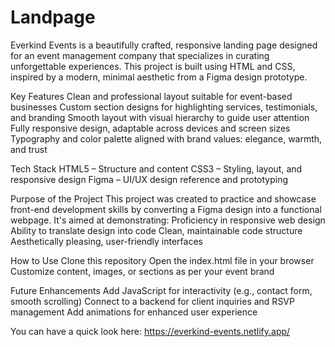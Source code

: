 # Landpage
Everkind Events is a beautifully crafted, responsive landing page designed for an event management company that specializes in curating unforgettable experiences. This project is built using HTML and CSS, inspired by a modern, minimal aesthetic from a Figma design prototype.

 Key Features
Clean and professional layout suitable for event-based businesses
Custom section designs for highlighting services, testimonials, and branding
Smooth layout with visual hierarchy to guide user attention
Fully responsive design, adaptable across devices and screen sizes
Typography and color palette aligned with brand values: elegance, warmth, and trust

 Tech Stack
HTML5 – Structure and content
CSS3 – Styling, layout, and responsive design
Figma – UI/UX design reference and prototyping

 Purpose of the Project
This project was created to practice and showcase front-end development skills by converting a Figma design into a functional webpage. It's aimed at demonstrating:
Proficiency in responsive web design
Ability to translate design into code
Clean, maintainable code structure
Aesthetically pleasing, user-friendly interfaces

 How to Use
Clone this repository
Open the index.html file in your browser
Customize content, images, or sections as per your event brand

 Future Enhancements
Add JavaScript for interactivity (e.g., contact form, smooth scrolling)
Connect to a backend for client inquiries and RSVP management
Add animations for enhanced user experience

You can have a quick look here:
https://everkind-events.netlify.app/
